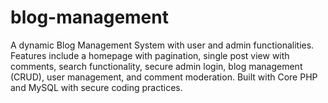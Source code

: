 # blog-management
A dynamic Blog Management System with user and admin functionalities. Features include a homepage with pagination, single post view with comments, search functionality, secure admin login, blog management (CRUD), user management, and comment moderation. Built with Core PHP and MySQL with secure coding practices.
